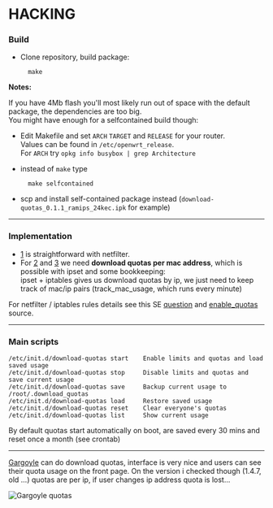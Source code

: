 HACKING
=======

### Build

- Clone repository, build package:

        make

**Notes:**

If you have 4Mb flash you'll most likely run out of space with the default package,
the dependencies are too big.  
You might have enough for a selfcontained build though:  

- Edit Makefile and set `ARCH` `TARGET` and `RELEASE` for your router.  
  Values can be found in `/etc/openwrt_release`.  
  For `ARCH` try `opkg info busybox | grep Architecture`

- instead of `make` type

        make selfcontained

- scp and install self-contained package instead (`download-quotas_0.1.1_ramips_24kec.ipk` for example)


------------------------------------------------------------------------------------

### Implementation

- [1](README.md) is straightforward with netfilter.
- For [2](README.md) and [3](README.md) we need **download quotas per mac address**,
which is possible with ipset and some bookkeeping:  
ipset + iptables gives us download quotas by ip, 
we just need to keep track of mac/ip pairs (track_mac_usage, which runs every minute)

For netfilter / iptables rules details see this SE [question](https://unix.stackexchange.com/a/375705) and
[enable_quotas](https://github.com/lemonsqueeze/OpenWRTQuotas/blob/master/src/usr/share/download_quotas/enable_quotas) source.


------------------------------------------------------------------------------------

### Main scripts

    /etc/init.d/download-quotas start    Enable limits and quotas and load saved usage
    /etc/init.d/download-quotas stop     Disable limits and quotas and save current usage
    /etc/init.d/download-quotas save     Backup current usage to /root/.download_quotas
    /etc/init.d/download-quotas load     Restore saved usage
    /etc/init.d/download-quotas reset    Clear everyone's quotas
    /etc/init.d/download-quotas list     Show current usage  

By default quotas start automatically on boot, are saved every 30 mins and reset once a month (see crontab)


------------------------------------------------------------------------------------

[Gargoyle](https://www.gargoyle-router.com/) can do download quotas,
  interface is very nice and users can see their quota usage on the front page.
  On the version i checked though (1.4.7, old ...) quotas are per ip, 
  if user changes ip address quota is lost...

![Gargoyle quotas](http://www.ai.net.nz/images/gargoyle/screen04.png)


